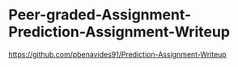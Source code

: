 # Peer-graded-Assignment-Prediction-Assignment-Writeup

https://github.com/pbenavides91/Prediction-Assignment-Writeup

